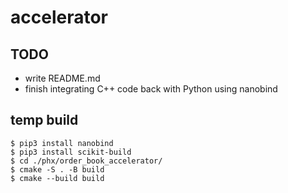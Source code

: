 # accelerator

## TODO
* write README.md
* finish integrating C++ code back with Python using nanobind

## temp build
```
$ pip3 install nanobind
$ pip3 install scikit-build
$ cd ./phx/order_book_accelerator/
$ cmake -S . -B build
$ cmake --build build
```

